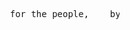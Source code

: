 <pre>










                                       for the people,    by the people














 
































                                                                                                             .
</pre>